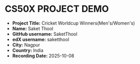 # CS50X PROJECT DEMO
* **Project Title:** Cricket Worldcup Winners(Men's/Women's)
* **Name:** Saket Thool
* **GitHub username:** SaketThool 
* **edX username:** saketthool
* **City:** Nagpur 
* **Country:** India 
* **Recording Date:** 2025-10-08